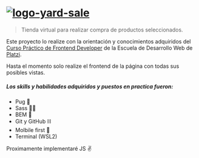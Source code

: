 <a href="https://imgbb.com/"><img src="https://i.ibb.co/x6VLJnM/logo-yard-sale.png" alt="logo-yard-sale" border="0"></a>
=============
>Tienda virtual para realizar compra de productos seleccionados.

Este proyecto lo realize con la orientación y conocimientos adquiridos del [Curso Práctico de Frontend Developer](https://platzi.com/clases/frontend-developer-practico/ "Curso Práctico de Frontend Developer") de la Escuela de Desarrollo Web de [Platzi](https://platzi.com/ "Platzi").

Hasta el momento solo realize el frontend de la página con todas sus posibles vistas.

##### Los skills y habilidades adquiridos y puestos en practica fueron:
- Pug 🦴
- Sass 🧞‍♂️
- BEM 🎫
- Git y GitHub ⛓
- Molbile first 📱 
- Terminal (WSL2)

Proximamente implementaré JS :v:
